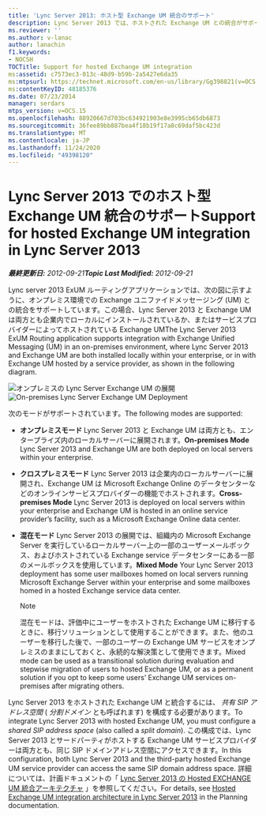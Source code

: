 ```yaml
---
title: 'Lync Server 2013: ホスト型 Exchange UM 統合のサポート'
description: Lync Server 2013 では、ホストされた Exchange UM との統合がサポートされています。
ms.reviewer: ''
ms.author: v-lanac
author: lanachin
f1.keywords:
- NOCSH
TOCTitle: Support for hosted Exchange UM integration
ms:assetid: c7573ec3-013c-48d9-b59b-2a5427e6da35
ms:mtpsurl: https://technet.microsoft.com/en-us/library/Gg398821(v=OCS.15)
ms:contentKeyID: 48185376
ms.date: 07/23/2014
manager: serdars
mtps_version: v=OCS.15
ms.openlocfilehash: 88920667d703bc634921903e8e3995cb65db6873
ms.sourcegitcommit: 36fee89bb887bea4f18b19f17a8c69daf5bc423d
ms.translationtype: MT
ms.contentlocale: ja-JP
ms.lasthandoff: 11/24/2020
ms.locfileid: "49398120"
---
```

# <a name="support-for-hosted-exchange-um-integration-in-lync-server-2013"></a><span data-ttu-id="8a21f-103">Lync Server 2013 でのホスト型 Exchange UM 統合のサポート</span><span class="sxs-lookup"><span data-stu-id="8a21f-103">Support for hosted Exchange UM integration in Lync Server 2013</span></span>

<div data-xmlns="http://www.w3.org/1999/xhtml">

<div class="topic" data-xmlns="http://www.w3.org/1999/xhtml" data-msxsl="urn:schemas-microsoft-com:xslt" data-cs="https://msdn.microsoft.com/">

<div data-asp="https://msdn2.microsoft.com/asp">



</div>

<div id="mainSection">

<div id="mainBody"><span data-ttu-id="8a21f-104">

<span> </span></span><span class="sxs-lookup"><span data-stu-id="8a21f-104">

<span> </span></span></span>

<span data-ttu-id="8a21f-105">_**最終更新日:** 2012-09-21_</span><span class="sxs-lookup"><span data-stu-id="8a21f-105">_**Topic Last Modified:** 2012-09-21_</span></span>

<span data-ttu-id="8a21f-106">Lync server 2013 ExUM ルーティングアプリケーションでは、次の図に示すように、オンプレミス環境での Exchange ユニファイドメッセージング (UM) との統合をサポートしています。この場合、Lync Server 2013 と Exchange UM は両方とも企業内でローカルにインストールされているか、またはサービスプロバイダーによってホストされている Exchange UM</span><span class="sxs-lookup"><span data-stu-id="8a21f-106">The Lync Server 2013 ExUM Routing application supports integration with Exchange Unified Messaging (UM) in an on-premises environment, where Lync Server 2013 and Exchange UM are both installed locally within your enterprise, or in with Exchange UM hosted by a service provider, as shown in the following diagram.</span></span>

<span data-ttu-id="8a21f-107">![オンプレミスの Lync Server Exchange UM の展開](images/Gg398821.d6498eb9-87ee-40f3-8ecd-852f91546590(OCS.15).jpg "オンプレミスの Lync Server Exchange UM の展開")</span><span class="sxs-lookup"><span data-stu-id="8a21f-107">![On-premises Lync Server Exchange UM Deployment](images/Gg398821.d6498eb9-87ee-40f3-8ecd-852f91546590(OCS.15).jpg "On-premises Lync Server Exchange UM Deployment")</span></span>

<span data-ttu-id="8a21f-108">次のモードがサポートされています。</span><span class="sxs-lookup"><span data-stu-id="8a21f-108">The following modes are supported:</span></span>

  - <span data-ttu-id="8a21f-109">**オンプレミスモード**   Lync Server 2013 と Exchange UM は両方とも、エンタープライズ内のローカルサーバーに展開されます。</span><span class="sxs-lookup"><span data-stu-id="8a21f-109">**On-premises Mode**   Lync Server 2013 and Exchange UM are both deployed on local servers within your enterprise.</span></span>

  - <span data-ttu-id="8a21f-110">**クロスプレミスモード**   Lync Server 2013 は企業内のローカルサーバーに展開され、Exchange UM は Microsoft Exchange Online のデータセンターなどのオンラインサービスプロバイダーの機能でホストされます。</span><span class="sxs-lookup"><span data-stu-id="8a21f-110">**Cross-premises Mode**   Lync Server 2013 is deployed on local servers within your enterprise and Exchange UM is hosted in an online service provider’s facility, such as a Microsoft Exchange Online data center.</span></span>

  - <span data-ttu-id="8a21f-111">**混在モード**   Lync Server 2013 の展開では、組織内の Microsoft Exchange Server を実行しているローカルサーバー上の一部のユーザーメールボックス、およびホストされている Exchange service データセンターにある一部のメールボックスを使用しています。</span><span class="sxs-lookup"><span data-stu-id="8a21f-111">**Mixed Mode**   Your Lync Server 2013 deployment has some user mailboxes homed on local servers running Microsoft Exchange Server within your enterprise and some mailboxes homed in a hosted Exchange service data center.</span></span>
    
    <div>
    

    > [!NOTE]  
    > <span data-ttu-id="8a21f-112">混在モードは、評価中にユーザーをホストされた Exchange UM に移行するときに、移行ソリューションとして使用することができます。また、他のユーザーを移行した後で、一部のユーザーの Exchange UM サービスをオンプレミスのままにしておくと、永続的な解決策として使用できます。</span><span class="sxs-lookup"><span data-stu-id="8a21f-112">Mixed mode can be used as a transitional solution during evaluation and stepwise migration of users to hosted Exchange UM, or as a permanent solution if you opt to keep some users’ Exchange UM services on-premises after migrating others.</span></span>

    
    </div>

<span data-ttu-id="8a21f-113">Lync Server 2013 をホストされた Exchange UM と統合するには、 *共有 SIP アドレス空間* ( *分割ドメイン* とも呼ばれます) を構成する必要があります。</span><span class="sxs-lookup"><span data-stu-id="8a21f-113">To integrate Lync Server 2013 with hosted Exchange UM, you must configure a *shared SIP address space* (also called a *split domain*).</span></span> <span data-ttu-id="8a21f-114">この構成では、Lync Server 2013 とサードパーティがホストする Exchange UM サービスプロバイダーは両方とも、同じ SIP ドメインアドレス空間にアクセスできます。</span><span class="sxs-lookup"><span data-stu-id="8a21f-114">In this configuration, both Lync Server 2013 and the third-party hosted Exchange UM service provider can access the same SIP domain address space.</span></span> <span data-ttu-id="8a21f-115">詳細については、計画ドキュメントの「 [Lync Server 2013 の Hosted EXCHANGE UM 統合アーキテクチャ](lync-server-2013-hosted-exchange-um-integration-architecture.md) 」を参照してください。</span><span class="sxs-lookup"><span data-stu-id="8a21f-115">For details, see [Hosted Exchange UM integration architecture in Lync Server 2013](lync-server-2013-hosted-exchange-um-integration-architecture.md) in the Planning documentation.</span></span>

<span data-ttu-id="8a21f-116"></div>

<span> </span>

</div>

</div>

</span><span class="sxs-lookup"><span data-stu-id="8a21f-116"></div>

<span> </span>

</div>

</div>

</span></span></div>

